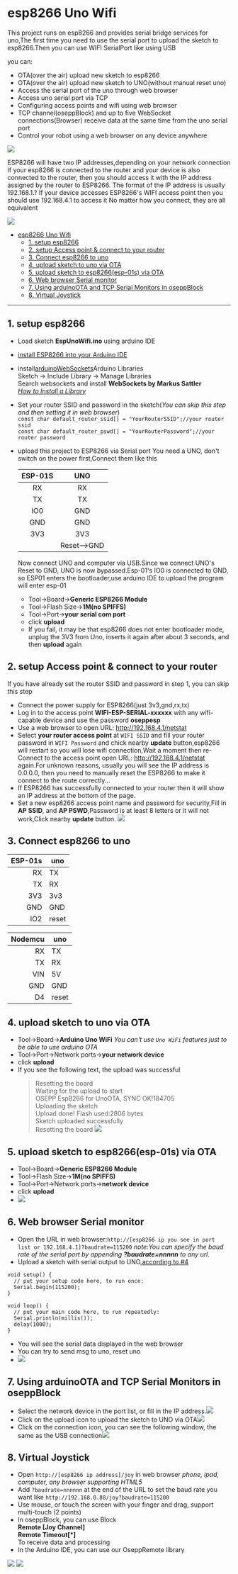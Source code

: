 # esp8266 Uno Wifi

This project runs on esp8266 and provides serial bridge services for uno,The first time you need to use the serial port to upload the sketch to esp8266.Then you can use WIFI SerialPort like using USB

you can:

+ OTA(over the air) upload new sketch to esp8266
+ OTA(over the air) upload new sketch to UNO(without manual reset uno)
+ Access the serial port of the uno through web browser
+ Access uno serial port via TCP
+ Configuring access points and wifi using web browser
+ TCP channel(oseppBlock) and up to five WebSocket connections(Browser) receive data at the same time from the uno serial port
+ Control your robot using a web browser on any device anywhere

![ ](img/espcon1.PNG)

ESP8266 will have two IP addresses,depending on your network connection
If your esp8266 is connected to the router and your device is also connected to the router, then you should access it with the IP address assigned by the router to ESP8266. The format of the IP address is usually 192.168.1.?
If your device accesses ESP8266's WIFI access point then you should use 192.168.4.1 to access it
No matter how you connect, they are all equivalent

![ ](img/espcon2.PNG)

<!-- @import "[TOC]" {cmd="toc" depthFrom=1 depthTo=6 orderedList=false} -->

<!-- code_chunk_output -->

- [esp8266 Uno Wifi](#esp8266-uno-wifi)
    - [1. setup esp8266](#1-setup-esp8266)
    - [2. setup Access point & connect to your router](#2-setup-access-point--connect-to-your-router)
    - [3. Connect esp8266 to uno](#3-connect-esp8266-to-uno)
    - [4. upload sketch to uno via OTA](#4-upload-sketch-to-uno-via-ota)
    - [5. upload sketch to esp8266(esp-01s) via OTA](#5-upload-sketch-to-esp8266esp-01s-via-ota)
    - [6. Web browser Serial monitor](#6-web-browser-serial-monitor)
    - [7. Using arduinoOTA and TCP Serial Monitors in oseppBlock](#7-using-arduinoota-and-tcp-serial-monitors-in-oseppblock)
    - [8. Virtual Joystick](#8-virtual-joystick)

<!-- /code_chunk_output -->

---

## 1. setup esp8266

+ Load sketch **EspUnoWifi.ino** using arduino IDE
+ [install ESP8266 into your Arduino IDE](http://esp8266.github.io/Arduino/versions/2.0.0/doc/installing.html)
+ install[arduinoWebSockets](https://github.com/Links2004/arduinoWebSockets)Arduino Libraries  
 Sketch -> Include Library -> Manage Libraries  
 Search websockets and install **WebSockets by Markus Sattler**  
 *[How to Install a Library](https://www.arduino.cc/en/guide/libraries)*
+ Set your router SSID and password in the sketch(*You can skip this step and then setting it in web browser*)  
 `const char default_router_ssid[] = "YourRouterSSID";//your router ssid`  
 `const char default_router_pswd[] = "YourRouterPassword";//your router password`
+ upload this project to ESP8266 via Serial port
 You need a UNO, don't switch on the power first,Connect them like this

    | ESP-01S | UNO         |
    | :-----: | :---------: |
    | RX      | RX          |
    | TX      | TX          |
    | IO0     | GND         |
    | GND     | GND         |
    | 3V3     | 3V3         |
    |         | Reset-->GND |
    
    Now connect UNO and computer via USB.Since we connect UNO's Reset to GND, UNO is now bypassed.Esp-01's IO0 is connected to GND, so ESP01 enters the bootloader,use arduino IDE to upload the program will enter esp-01  
  + Tool->Board->**Generic ESP8266 Module**
  + Tool->Flash Size->**1M(no SPIFFS)**
  + Tool->Port->**your serial com port**
  + click **upload**
  + If you fail, it may be that esp8266 does not enter bootloader mode, unplug the 3V3 from Uno, inserts it again after about 3 seconds, and then **upload** again

## 2. setup Access point & connect to your router

If you have already set the router SSID and password in step 1, you can skip this step

+ Connect the power supply for ESP8266(just 3v3,gnd,rx,tx)
+ Log in to the access point **WIFI-ESP-SERIAL-xxxxxx** with any wifi-capable device and use the password **oseppesp**
+ Use a web browser to open URL: <http://192.168.4.1/netstat>
+ Select **your router access point** at `WIFI SSID` and fill your router  password in `WIFI Password` and chick nearby **update** button,esp8266 will restart so you will lose wifi connection,Wait a moment then re-Connect to the access point open URL: <http://192.168.4.1/netstat> again.For unknown reasons, usually you will see the IP address is 0.0.0.0, then you need to manually reset the ESP8266 to make it connect to the route correctly...
+ If ESP8266 has successfully connected to your router then it will show an IP address at the bottom of the page.
+ Set a new esp8266 access point name and password for security,Fill in **AP SSID**, and **AP PSWD**,Password is at least 8 letters or it will not work,Click nearby **update** button.
 ![ ](img/setupWIFI.PNG)

## 3. Connect esp8266 to uno

| ESP-01s | uno   |
| ------: | ----- |
| RX      | TX    |
| TX      | RX    |
| 3V3     | 3v3   |
| GND     | GND   |
| IO2     | reset |

| Nodemcu | uno   |
| ------: | ----- |
| RX      | TX    |
| TX      | RX    |
| VIN     | 5V    |
| GND     | GND   |
| D4      | reset |

## 4. upload sketch to uno via OTA

+ Tool->Board->**Arduino Uno WiFi**
 *You can't use `Uno WiFi` features just to be able to use arduino OTA*
+ Tool->Port->Network ports->**your network device**
+ click **upload**
+ If you see the following text, the upload was successful
    > Resetting the board  
Waiting for the upload to start  
OSEPP Esp8266 for UnoOTA, SYNC OK!184705  
Uploading the sketch  
Upload done! Flash used:2806 bytes  
Sketch uploaded successfully  
Resetting the board
![ ](img/networkPort.PNG)

## 5. upload sketch to esp8266(esp-01s) via OTA

+ Tool->Board->**Generic ESP8266 Module**
+ Tool->Flash Size->**1M(no SPIFFS)**
+ Tool->Port->Network ports->**network device**
+ click **upload**
+ ![ ](img/esp8266setup.PNG)

## 6. Web browser Serial monitor

+ Open the URL in web browser:`http://[esp8266 ip you see in port list or 192.168.4.1]?baudrate=115200`
  *note:You can specify the baud rate of the serial port by appending **?baudrate=nnnnn** to any url.*
+ Upload a sketch with serial output to UNO,[according to #4](#4-upload-sketch-to-uno-via-ota)

```arduino
void setup() {
  // put your setup code here, to run once:
  Serial.begin(115200);
}

void loop() {
  // put your main code here, to run repeatedly:
  Serial.println(millis());
  delay(1000);
}
```

+ You will see the serial data displayed in the web browser
+ You can try to send msg to uno, reset uno
+ ![ ](img/webSerial.PNG)

## 7. Using arduinoOTA and TCP Serial Monitors in oseppBlock

+ Select the network device in the port list, or fill in the IP address.![ ](img/oseppBlockNetworkPort.PNG)
+ Click on the upload icon to upload the sketch to UNO via OTA![ ](img/oseppBlockNetworkUpload.PNG)
+ Click on the connection icon, you can see the following window, the same as the USB connection![ ](img/oseppBlock_connect2Serial.PNG)


## 8. Virtual Joystick

+ Open `http://[esp8266 ip address]/joy` in web browser *phone, ipad, computer, any browser supporting HTML5*
+ Add `?baudrate=nnnnnn` at the end of the URL to set the baud rate you want like `http://192.168.0.88/joy?baudrate=115200`
+ Use mouse, or touch the screen with your finger and drag, support multi-touch (2 points)
+ In oseppBlock, you can use Block  
 **Remote [Joy Channel]**  
 **Remote Timeout[*]**  
 To receive data and processing
+ In the Arduino IDE, you can use our OseppRemote library

![ ](img/virtualJoy1.png)
![ ](img/virtualJoy2.png)
